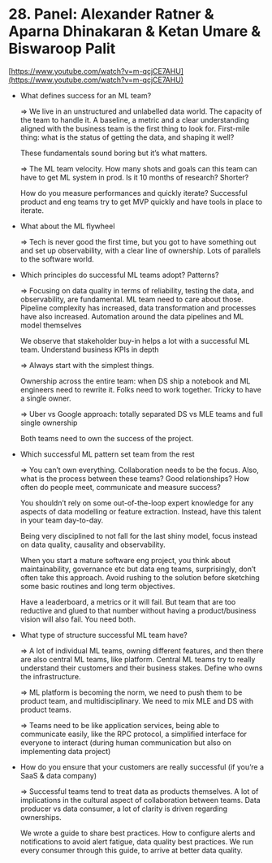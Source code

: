# 28. Panel: Alexander Ratner & Aparna Dhinakaran & Ketan Umare & Biswaroop Palit

[https://www.youtube.com/watch?v=m-qcjCE7AHU](https://www.youtube.com/watch?v=m-qcjCE7AHU)

- What defines success for an ML team?
    
    ⇒ We live in an unstructured and unlabelled data world. The capacity of the team to handle it. A baseline, a metric and a clear understanding aligned with the business team is the first thing to look for. First-mile thing: what is the status of getting the data, and shaping it well?
    
    These fundamentals sound boring but it’s what matters.
    
    ⇒ The ML team velocity. How many shots and goals can this team can have to get ML system in prod. Is it 10 months of research? Shorter?
    
    How do you measure performances and quickly iterate? Successful product and eng teams try to get MVP quickly and have tools in place to iterate.
    
- What about the ML flywheel
    
    ⇒ Tech is never good the first time, but you got to have something out and set up observability, with a clear line of ownership. Lots of parallels to the software world.
    

- Which principles do successful ML teams adopt? Patterns?
    
    ⇒ Focusing on data quality in terms of reliability, testing the data, and observability, are fundamental. ML team need to care about those. Pipeline complexity has increased, data transformation and processes have also increased. Automation around the data pipelines and ML model themselves
    
    We observe that stakeholder buy-in helps a lot with a successful ML team. Understand business KPIs in depth
    
    ⇒ Always start with the simplest things. 
    
    Ownership across the entire team: when DS ship a notebook and ML engineers need to rewrite it. Folks need to work together. Tricky to have a single owner.
    
    ⇒ Uber vs Google approach: totally separated DS vs MLE teams and full single ownership
    
    Both teams need to own the success of the project.
    

- Which successful ML pattern set team from the rest
    
    ⇒ You can’t own everything. Collaboration needs to be the focus. Also, what is the process between these teams? Good relationships? How often do people meet, communicate and measure success?
    
    You shouldn’t rely on some out-of-the-loop expert knowledge for any aspects of data modelling or feature extraction. Instead, have this talent in your team day-to-day.
    
    Being very disciplined to not fall for the last shiny model, focus instead on data quality, causality and observability.
    
    When you start a mature software eng project, you think about maintainability, governance etc but data eng teams, surprisingly, don’t often take this approach. Avoid rushing to the solution before sketching some basic routines and long term objectives.
    
    Have a leaderboard, a metrics or it will fail. But team that are too reductive and glued to that number without having a product/business vision will also fail. You need both.
    
- What type of structure successful ML team have?
    
    ⇒ A lot of individual ML teams, owning different features, and then there are also central ML teams, like platform. Central ML teams try to really understand their customers and their business stakes. Define who owns the infrastructure.
    
    ⇒ ML platform is becoming the norm, we need to push them to be product team, and multidisciplinary. We need to mix MLE and DS with product teams.
    
    ⇒ Teams need to be like application services, being able to communicate easily, like the RPC protocol, a simplified interface for everyone to interact (during human communication but also on implementing data project)
    
- How do you ensure that your customers are really successful (if you’re a SaaS & data company)
    
    ⇒ Successful teams tend to treat data as products themselves. A lot of implications in the cultural aspect of collaboration between teams. Data producer vs data consumer, a lot of clarity is driven regarding ownerships.
    
    We wrote a guide to share best practices. How to configure alerts and notifications to avoid alert fatigue, data quality best practices. We run every consumer through this guide, to arrive at better data quality.